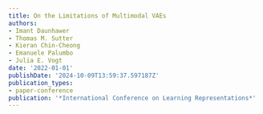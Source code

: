 ```yaml
---
title: On the Limitations of Multimodal VAEs
authors:
- Imant Daunhawer
- Thomas M. Sutter
- Kieran Chin-Cheong
- Emanuele Palumbo
- Julia E. Vogt
date: '2022-01-01'
publishDate: '2024-10-09T13:59:37.597187Z'
publication_types:
- paper-conference
publication: '*International Conference on Learning Representations*'
---
```

